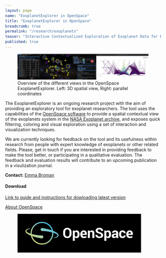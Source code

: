 ```yaml
---
layout: page
name: "ExoplanetExplorer in OpenSpace"
title: "ExoplanetExplorer in OpenSpace"
breadcrumb: true
permalink: "/research/exoplanets"
teaser: "Interactive Contextualized Exploration of Exoplanet Data for Experts"
published: true
---
```


<figure>
    <img src="/images/emmbr26/ExoplanetExplorer_onecolor_sidebyside.png" alt="Exoplanet Explorer overview" itemprop="image">
    <figcaption class="text-center">
        Overview of the different views in the OpenSpace ExoplanetExplorer. Left: 3D spatial view, Right: parallel coordinates
    </figcaption>
</figure>

The ExoplanetExplorer is an ongoing research project with the aim of providing an exploratory tool for exoplanet researchers.
The tool uses the capabilities of the [OpenSpace software](https://www.openspaceproject.com/) to provide a spatial contextual view of the exoplanets system in the [NASA Exoplanet archive](https://exoplanetarchive.ipac.caltech.edu/), and exposes quick filtering, coloring and visual exploration using a set of interaction and visualization techniques.  

We are currently looking for feedback on the tool and its usefulness within research from people with expert knowledge of exoplanets or other related fields. 
Please, get in touch if you are interested in providing feedback to make the tool better, or participating in a qualitative evaluation. The feedback and evaluation results will contribute to an upcoming publication in a visulization journal. 

**Contact:** [Emma Broman](/staff/emmbr26/)

#### Download

[Link to guide and instructions for dowloading latest version](https://weber.itn.liu.se/~emmbr26/ExoplanetExplorer/2022-09-21/Guide.pdf)

[About OpenSpace](https://www.openspaceproject.com/)

<figure>
    <a href="https://www.openspaceproject.com/">
        <img src="/images/emmbr26/openspace-horizontal-color-on-black.png" width="400" alt="OpenSpace Logo" itemprop="image">
    </a>
</figure>
